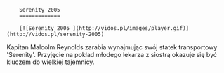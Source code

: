 
        Serenity 2005 
        =============
        
        [![Serenity 2005 ](http://vidos.pl/images/player.gif)](http://vidos.pl/serenity-2005)
        
        
 Kapitan Malcolm Reynolds zarabia wynajmując swój statek transportowy 'Serenity'. Przyjęcie na pokład młodego lekarza z siostrą okazuje się być kluczem do wielkiej tajemnicy.
    